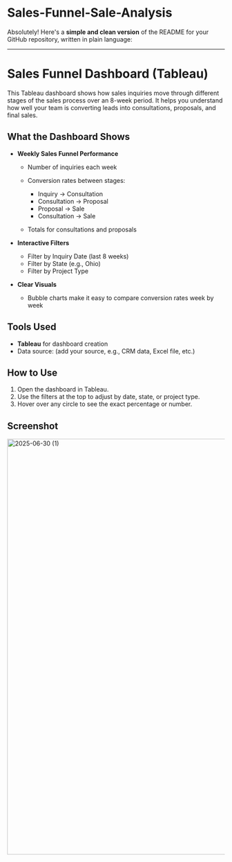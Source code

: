 # Sales-Funnel-Sale-Analysis

Absolutely! Here's a **simple and clean version** of the README for your GitHub repository, written in plain language:

---

# Sales Funnel Dashboard (Tableau)

This Tableau dashboard shows how sales inquiries move through different stages of the sales process over an 8-week period. It helps you understand how well your team is converting leads into consultations, proposals, and final sales.

## What the Dashboard Shows

* **Weekly Sales Funnel Performance**

  * Number of inquiries each week
  * Conversion rates between stages:

    * Inquiry → Consultation
    * Consultation → Proposal
    * Proposal → Sale
    * Consultation → Sale
  * Totals for consultations and proposals

* **Interactive Filters**

  * Filter by Inquiry Date (last 8 weeks)
  * Filter by State (e.g., Ohio)
  * Filter by Project Type

* **Clear Visuals**

  * Bubble charts make it easy to compare conversion rates week by week

## Tools Used

* **Tableau** for dashboard creation
* Data source: (add your source, e.g., CRM data, Excel file, etc.)

## How to Use

1. Open the dashboard in Tableau.
2. Use the filters at the top to adjust by date, state, or project type.
3. Hover over any circle to see the exact percentage or number.

## Screenshot

<img width="960" alt="2025-06-30 (1)" src="https://github.com/user-attachments/assets/cc27ce79-c165-4613-b6a4-9c72f0b72a71" />

